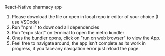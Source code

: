 React-Native pharmacy app

1. Please download the file or open in local repo in editor of your choice (I use VSCode)
2. Run "npm i" to download all dependencies
3. Run "expo start" on terminal to open the metro bundler
4. Ones the bundler opens, click on "run on web browser" to view the App.
5. Feel free to navigate around, the app isn't complete as its work in progress, if you face any navigation error just reload the page.
